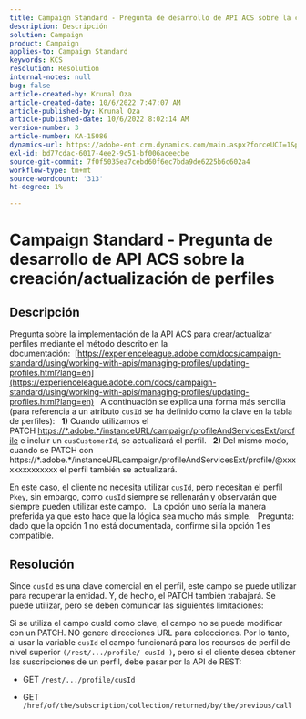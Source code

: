 ```yaml
---
title: Campaign Standard - Pregunta de desarrollo de API ACS sobre la creación/actualización de perfiles
description: Descripción
solution: Campaign
product: Campaign
applies-to: Campaign Standard
keywords: KCS
resolution: Resolution
internal-notes: null
bug: false
article-created-by: Krunal Oza
article-created-date: 10/6/2022 7:47:07 AM
article-published-by: Krunal Oza
article-published-date: 10/6/2022 8:02:14 AM
version-number: 3
article-number: KA-15086
dynamics-url: https://adobe-ent.crm.dynamics.com/main.aspx?forceUCI=1&pagetype=entityrecord&etn=knowledgearticle&id=a100990e-4b45-ed11-bba2-002248086a27
exl-id: bd77cdac-6017-4ee2-9c51-bf006aceecbe
source-git-commit: 7f0f5035ea7cebd60f6ec7bda9de6225b6c602a4
workflow-type: tm+mt
source-wordcount: '313'
ht-degree: 1%

---
```


# Campaign Standard - Pregunta de desarrollo de API ACS sobre la creación/actualización de perfiles

## Descripción


Pregunta sobre la implementación de la API ACS para crear/actualizar perfiles mediante el método descrito en la documentación:  [https://experienceleague.adobe.com/docs/campaign-standard/using/working-with-apis/managing-profiles/updating-profiles.html?lang=en](https://experienceleague.adobe.com/docs/campaign-standard/using/working-with-apis/managing-profiles/updating-profiles.html?lang=en)
 
A continuación se explica una forma más sencilla (para referencia a un atributo `cusId` se ha definido como la clave en la tabla de perfiles):
 
<b>1)</b> Cuando utilizamos el PATCH [https://\*.adobe.\*/instanceURL/campaign/profileAndServicesExt/profile](https://na01.safelinks.protection.outlook.com/?url=https://mc.adobe.io/unilever-mkt-stage1/campaign/profileAndServicesExt/profile&amp;amp;data=02%7c01%7c%7c7ae64aa57f294ebc9d7d08d4bd48ea2f%7cfa7b1b5a7b34438794aed2c178decee1%7c0%7c0%7c636341568263078022&amp;amp;sdata=EVqAIvzLyFYiHf18eFGtnFm9ya/lLg2YfH5T3xer/9E%3D&amp;amp;reserved=0) e incluir un `cusCustomerId`, se actualizará el perfil.
 
<b>2) </b>Del mismo modo, cuando se PATCH con https://\*.adobe.\*/instanceURLcampaign/profileAndServicesExt/profile/@xxxxxxxxxxxxxx el perfil también se actualizará.

En este caso, el cliente no necesita utilizar `cusId`, pero necesitan el perfil `Pkey`, sin embargo, como `cusId` siempre se rellenarán y observarán que siempre pueden utilizar este campo.
 
La opción uno sería la manera preferida ya que esto hace que la lógica sea mucho más simple.
 
Pregunta: dado que la opción 1 no está documentada, confirme si la opción 1 es compatible.


## Resolución


Since `cusId` es una clave comercial en el perfil, este campo se puede utilizar para recuperar la entidad.
Y, de hecho, el PATCH también trabajará.
Se puede utilizar, pero se deben comunicar las siguientes limitaciones:

Si se utiliza el campo cusId como clave, el campo no se puede modificar con un PATCH.
NO genere direcciones URL para colecciones.
Por lo tanto, al usar la variable `cusId` el campo funcionará para los recursos de perfil de nivel superior `(/rest/.../profile/ cusId )`<b>, </b>pero si el cliente desea obtener las suscripciones de un perfil, debe pasar por la API de REST:

- GET `/rest/.../profile/cusId`




- GET `/href/of/the/subscription/collection/returned/by/the/previous/call`
